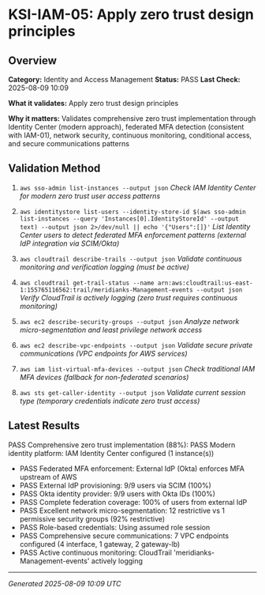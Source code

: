 # KSI-IAM-05: Apply zero trust design principles

## Overview

**Category:** Identity and Access Management
**Status:** PASS
**Last Check:** 2025-08-09 10:09

**What it validates:** Apply zero trust design principles

**Why it matters:** Validates comprehensive zero trust implementation through Identity Center (modern approach), federated MFA detection (consistent with IAM-01), network security, continuous monitoring, conditional access, and secure communications patterns

## Validation Method

1. `aws sso-admin list-instances --output json`
   *Check IAM Identity Center for modern zero trust user access patterns*

2. `aws identitystore list-users --identity-store-id $(aws sso-admin list-instances --query 'Instances[0].IdentityStoreId' --output text) --output json 2>/dev/null || echo '{"Users":[]}'`
   *List Identity Center users to detect federated MFA enforcement patterns (external IdP integration via SCIM/Okta)*

3. `aws cloudtrail describe-trails --output json`
   *Validate continuous monitoring and verification logging (must be active)*

4. `aws cloudtrail get-trail-status --name arn:aws:cloudtrail:us-east-1:155765116562:trail/meridianks-Management-events --output json`
   *Verify CloudTrail is actively logging (zero trust requires continuous monitoring)*

5. `aws ec2 describe-security-groups --output json`
   *Analyze network micro-segmentation and least privilege network access*

6. `aws ec2 describe-vpc-endpoints --output json`
   *Validate secure private communications (VPC endpoints for AWS services)*

7. `aws iam list-virtual-mfa-devices --output json`
   *Check traditional IAM MFA devices (fallback for non-federated scenarios)*

8. `aws sts get-caller-identity --output json`
   *Validate current session type (temporary credentials indicate zero trust access)*

## Latest Results

PASS Comprehensive zero trust implementation (88%): PASS Modern identity platform: IAM Identity Center configured (1 instance(s))
- PASS Federated MFA enforcement: External IdP (Okta) enforces MFA upstream of AWS
- PASS External IdP provisioning: 9/9 users via SCIM (100%)
- PASS Okta identity provider: 9/9 users with Okta IDs (100%)
- PASS Complete federation coverage: 100% of users from external IdP
- PASS Excellent network micro-segmentation: 12 restrictive vs 1 permissive security groups (92% restrictive)
- PASS Role-based credentials: Using assumed role session
- PASS Comprehensive secure communications: 7 VPC endpoints configured (4 interface, 1 gateway, 2 gateway-lb)
- PASS Active continuous monitoring: CloudTrail 'meridianks-Management-events' actively logging

---
*Generated 2025-08-09 10:09 UTC*